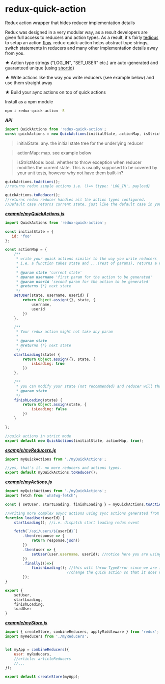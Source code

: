 # redux-quick-action
Redux action wrapper that hides reducer implementation details

Redux was designed in a very modular way, as a result developers are given full access to reducers and action types. As a result, it's fairly [tedious](https://github.com/reactjs/redux/blob/master/examples/todos-flow/src/types/index.js) to setup an action [flow](https://cdn-images-1.medium.com/max/800/1*rictDFcDHCvOacMUaWxZEQ.png). redux-quick-action helps abstract type strings, switch statements in reducers and many other implementation details away from you.

★ Action type strings ("LOG_IN", "SET_USER" etc.) are auto-generated and guaranteed unique (using [shortid](https://www.npmjs.com/package/shortid))

★ Write actions like the way you write reducers (see example below) and use them straight away

★ Build your aync actions on top of quick actions


Install as a npm module

```bash
npm i redux-quick-action -S
```

***API***
```javascript
import QuickActions from 'redux-quick-action';
const quickActions = new QuickActions(initialState, actionMap, isStrictMode = false);
```
> initialState: any. the initial state tree for the underlying reducer

> actionMap: map. see example below

> isStrictMode: bool. whether to throw exception when reducer modifies the current state. This is usually supposed to be covered by your unit tests, however why not have them built-in?


```javascript
quickActions.toActions();   
//returns redux simple actions i.e. ()=> {type: 'LOG_IN', payload}

quickActions.toReducer(); 
//returns redux reducer handles all the action types configured. 
//Default case returns current state, just like the default case in your reducer switch block.
```

***[example/myQuickActions.js](https://github.com/cashsun/redux-quick-action/blob/master/example/myQuickActions.js)***
```javascript
import QuickActions from 'redux-quick-action';

const initialState = {
   id: 'foo'
};

const actionMap = {
    /**
     * write your quick actions similar to the way you write reducers
     * i.e. a function takes state and ...(rest of params), returns a new state
     *
     * @param state 'current state'
     * @param username 'first param for the action to be generated'
     * @param userid 'second param for the action to be generated'
     * @returns {*} next state
     */
    setUser(state, username, userid) {
        return Object.assign({}, state, {
            username,
            userid
        })
    },

    /**
     * Your redux action might not take any param
     *
     * @param state
     * @returns {*} next state
     */
    startLoading(state) {
        return Object.assign({}, state, {
            isLoading: true
        })
    },

    /**
     * you can modify your state (not recommended) and reducer will throw exception when in strict mode,
     * @param state
     */
    finishLoading(state) {
        return Object.assign(state, {
            isLoading: false
        })
    }

};

//quick actions in strict mode
export default new QuickActions(initialState, actionMap, true);
```

***[example/myReducers.js](https://github.com/cashsun/redux-quick-action/blob/master/example/myReducers.js)***
```javascript
import myQuickActions from './myQuickActions';

//yes, that's it. no more reducers and actions types.
export default myQuickActions.toReducer();
```


***[example/myActions.js](https://github.com/cashsun/redux-quick-action/blob/master/example/myActions.js)***
```javascript
import myQuickActions from './myQuickActions';
import fetch from 'whatwg-fetch';

const { setUser, startLoading, finishLoading } = myQuickActions.toActions();

//writing more complex async actions using sync actions generated from your quick-actions.
function loadUser(userId) {
    startLoading(); //i.e. dispatch start loading redux event

    fetch(`/api/users/${userId}`)
        .then(response => {
            return response.json()
        })
        .then(user => {
            setUser(user.username, userId); //notice here you are using the generated actions, no need for state.
        })
        .finally(()=>{
            finishLoading(); //this will throw TypeError since we are in safe mode.
                            //change the quick action so that it does not modify the current state
        });
}

export {
    setUser,
    startLoading,
    finishLoading,
    loadUser
}
```

***[example/myStore.js](https://github.com/cashsun/redux-quick-action/blob/master/example/myStore.js)***
```javascript
import { createStore, combineReducers, applyMiddleware } from 'redux';
import myReducers from './myReducers';


let myApp = combineReducers({
    user: myReducers,
    //article: articleReducers
    //...
});

export default createStore(myApp);
```

